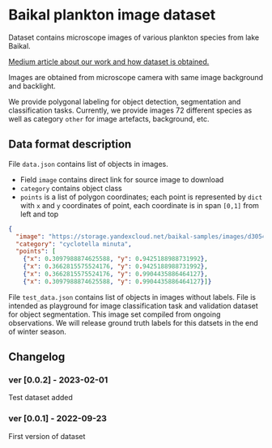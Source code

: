 # Baikal plankton image dataset
Dataset contains microscope images of various plankton species from lake Baikal.


[Medium article about our work and how dataset is obtained.](https://medium.com/yandex/surveying-the-microogranisms-of-lake-baikal-an-open-project-by-maritimeai-and-yandex-cloud-83999a4def36)


Images are obtained from microscope camera with same image background and backlight.

We provide polygonal labeling for object detection, segmentation and classification tasks.
Currently, we provide images 72 different species as well as category `other` for image artefacts, background, etc.

<!-- 
Full list of classes:

<summary>

* cladocera
* daphnia longispina
* epischura baikalensis nauplii stage 1
* epischura baikalensis copepoda stage 4
* bosmina longirostris adult
* epischura baikalensis copepoda stage 1
* epischura baikalensis egg
* cyclops baicalensis copepoda 2 stage
* epischura baikalensis copepoda stage 2
* epischura baikalensis nauplii stage 5
* cyclops kolensis copepoda stage 1-2
* epischura baikalensis nauplii
* eggs
* gastropus stylifer
* keratella quadrata with egg
* pinus seed
* filamentous algae
* epischura baikalensis copepoda stage 3
* epischura baikalensis nauplii stage 4
* macrohectopus branickii
* keratella cochlearis
* synchaeta stylata
* collotheca mutabilis without egg
* epischura baikalensis copepoda
* synedra acus
* keratella quadrata without egg
* cyclotella minuta
* notholca grandis without egg
* collotheca
* cyclops kolensis copepoda stage 3
* epischura baikalensis adult female
* rotifera
* cyclops kolensis male
* cyclops kolensis nauplii stage 5-6
* dinobryon sociale
* cyclops kolensis nauplii stage 3-4
* conochilus unicornis
* collotheca mutabilis with egg
* cyclops kolensis nauplii stage 1-2
* cyclopidae
* bosmina longispina young
* keratella cochlearis with egg
* notholca squamula
* synchaeta prominula
* harpacticella inopinata
* spirogyra
* filinia terminalis without egg
* synchaeta grandis
* epischura baikalensis nauplii stage 6
* algae
* asterionella formosa
* cyclops copepoda stage
* kellicottia longispina with egg
* polyarthra vulgaris
* kellicottia longispina without egg
* epischura baikalensis adult male
* vorticella
* epischura baikalensis nauplii stage 3
* asplanchna priodonta priodonta
* copepoda
* epischura baikalensis nauplii stage 2
* notholca intermedia without egg
* cyclops kolensis copepoda stage 5
* cyclops kolensis copepoda stage 4
* synchaeta
* epischura baikalensis copepoda stage 5
* other
* epischura baikalensis
* keratella cochlearis without egg
* bosmina longirostris young
* cladocera egg
* filinia terminalis with egg
* synchaeta pachypoda

</summary>
 -->
 
## Data format description

File `data.json` contains list of objects in images.
* Field `image` contains direct link for source image to download
* `category` contains object class
* `points` is a list of polygon coordinates; each point is represented by `dict` with `x` and `y` coordinates of point, each coordinate is in span `[0,1]` from left and top
```json
{
  "image": "https://storage.yandexcloud.net/baikal-samples/images/d30543d7-4881-4160-8c25-f014dddeffa4-New2/d07053cd-77ef-4410-8b4f-27607b24977f-21-09-14-12-57-27.jpg", 
  "category": "cyclotella minuta", 
  "points": [
    {"x": 0.3097988874625588, "y": 0.9425188988731992},
    {"x": 0.3662815575524176, "y": 0.9425188988731992}, 
    {"x": 0.3662815575524176, "y": 0.9904435886464127}, 
    {"x": 0.3097988874625588, "y": 0.9904435886464127}]}
```

File `test_data.json` contains list of objects in images without labels. 
File is intended as playground for image classification task and validation dataset for object segmentation.
This image set compiled from ongoing observations.
We will release ground truth labels for this datsets in the end of winter season.



## Changelog

### ver [0.0.2] - 2023-02-01
Test dataset added

### ver [0.0.1] - 2022-09-23
First version of dataset
